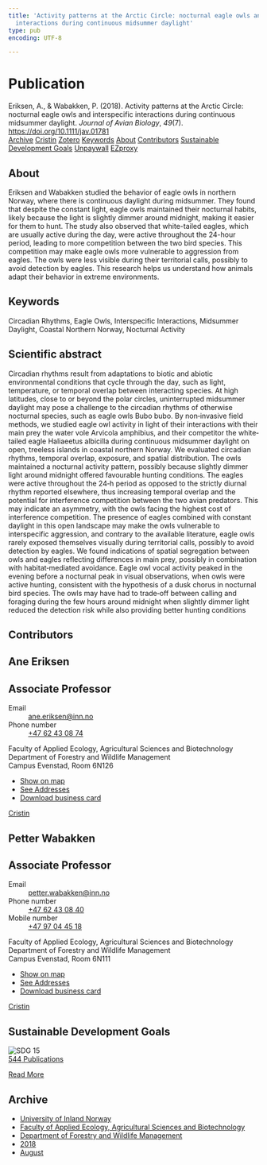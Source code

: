 ```yaml
---
title: 'Activity patterns at the Arctic Circle: nocturnal eagle owls and interspecific
  interactions during continuous midsummer daylight'
type: pub
encoding: UTF-8

---
```

<h1>Publication</h1>
<article id="csl-bib-container-LZEIC8C9" class="csl-bib-container">
  <div class="csl-bib-body"> <div class="csl-entry">Eriksen, A., &#38; Wabakken, P. (2018). Activity patterns at the Arctic Circle: nocturnal eagle owls and interspecific interactions during continuous midsummer daylight. <i>Journal of Avian Biology</i>, <i>49</i>(7). <a href="https://doi.org/10.1111/jav.01781">https://doi.org/10.1111/jav.01781</a></div> </div>
  <div class="csl-bib-buttons">
    <a href="#taxonomy-article-LZEIC8C9" alt="archive" class="csl-bib-button">Archive</a>
    <a href="https://app.cristin.no/results/show.jsf?id=1603867" alt="Cristin" class="csl-bib-button">Cristin</a>
    <a href="http://zotero.org/groups/5881554/items/LZEIC8C9" alt="Zotero" class="csl-bib-button">Zotero</a>
    <a href="#keywords-article-LZEIC8C9" alt="keywords" class="csl-bib-button">Keywords</a>
    <a href="#about-article-LZEIC8C9" alt="about_pub" class="csl-bib-button">About</a>
    <a href="#contributors-article-LZEIC8C9" alt="contributors" class="csl-bib-button">Contributors</a>
    <a href="#sdg-article-LZEIC8C9" alt="sdg" class="csl-bib-button">Sustainable Development Goals</a>
    <a href="https://onlinelibrary.wiley.com/doi/pdfdirect/10.1111/jav.01781" alt="Unpaywall" class="csl-bib-button">Unpaywall</a>
    <a href="https://onlinelibrary.wiley.com/doi/pdfdirect/10.1111/jav.01781" alt="EZproxy" class="csl-bib-button">EZproxy</a>
  </div>
  <div id="csl-bib-meta-container-LZEIC8C9"></div>
</article>
<div id="csl-bib-meta-LZEIC8C9" class="csl-bib-meta">
  <article id="about-article-LZEIC8C9" class="about_pub-article">
    <h1>About</h1>
    Eriksen and Wabakken studied the behavior of eagle owls in northern Norway, where there is continuous daylight during midsummer. They found that despite the constant light, eagle owls maintained their nocturnal habits, likely because the light is slightly dimmer around midnight, making it easier for them to hunt. The study also observed that white-tailed eagles, which are usually active during the day, were active throughout the 24-hour period, leading to more competition between the two bird species. This competition may make eagle owls more vulnerable to aggression from eagles. The owls were less visible during their territorial calls, possibly to avoid detection by eagles. This research helps us understand how animals adapt their behavior in extreme environments.
  </article>
  <article id="keywords-article-LZEIC8C9" class="keywords-article">
    <h1>Keywords</h1>
    Circadian Rhythms, Eagle Owls, Interspecific Interactions, Midsummer Daylight, Coastal Northern Norway, Nocturnal Activity
  </article>
  <article id="abstract-article-LZEIC8C9" class="abstract-article">
    <h1>Scientific abstract</h1>
    Circadian rhythms result from adaptations to biotic and abiotic environmental conditions that cycle through the day, such as light, temperature, or temporal overlap between interacting species. At high latitudes, close to or beyond the polar circles, uninterrupted midsummer daylight may pose a challenge to the circadian rhythms of otherwise nocturnal species, such as eagle owls Bubo bubo. By non‐invasive field methods, we studied eagle owl activity in light of their interactions with their main prey the water vole Arvicola amphibius, and their competitor the white‐tailed eagle Haliaeetus albicilla during continuous midsummer daylight on open, treeless islands in coastal northern Norway. We evaluated circadian rhythms, temporal overlap, exposure, and spatial distribution. The owls maintained a nocturnal activity pattern, possibly because slightly dimmer light around midnight offered favourable hunting conditions. The eagles were active throughout the 24‐h period as opposed to the strictly diurnal rhythm reported elsewhere, thus increasing temporal overlap and the potential for interference competition between the two avian predators. This may indicate an asymmetry, with the owls facing the highest cost of interference competition. The presence of eagles combined with constant daylight in this open landscape may make the owls vulnerable to interspecific aggression, and contrary to the available literature, eagle owls rarely exposed themselves visually during territorial calls, possibly to avoid detection by eagles. We found indications of spatial segregation between owls and eagles reflecting differences in main prey, possibly in combination with habitat‐mediated avoidance. Eagle owl vocal activity peaked in the evening before a nocturnal peak in visual observations, when owls were active hunting, consistent with the hypothesis of a dusk chorus in nocturnal bird species. The owls may have had to trade‐off between calling and foraging during the few hours around midnight when slightly dimmer light reduced the detection risk while also providing better hunting conditions
  </article>
  <article id="contributors-article-LZEIC8C9" class="contributors-article">
    <h1>Contributors</h1>
    <div class="personas"> <div class="vrtx-hinn-person-card"> <div class="photo"> <i class="lar la-user-circle missing-person"></i> </div> <div class="info"> <hgroup><h1>Ane Eriksen</h1> <h2>Associate Professor</h2> </hgroup><dl> <dt>Email</dt> <dd> <a href="mailto:ane.eriksen@inn.no">ane.eriksen@inn.no</a> </dd> <dt>Phone number</dt> <dd><a href="tel:+4762430874"> +47 62 43 08 74 </a></dd> </dl> <p> Faculty of Applied Ecology, Agricultural Sciences and Biotechnology<br> Department of Forestry and Wildlife Management<br> Campus Evenstad, Room 6N126 </p> <ul class="vrtx-hinn-links"> <li><a href="https://www.google.com/maps?q=61.42516,11.07813">Show on map</a></li> <li><a href="https://www.inn.no/english/find-an-employee/ane-eriksen.html#vrtx-hinn-addresses">See Addresses</a></li> <li><a href="https://www.inn.no/english/find-an-employee/ane-eriksen.html?vrtx=vcf">Download business card</a></li> </ul> </div> </div> <a href="https://app.cristin.no/persons/show.jsf?id=7025" alt="Cristin URL" class="personas-cristin">Cristin</a> </div> <div class="personas"> <div class="vrtx-hinn-person-card"> <div class="photo"> <i class="lar la-user-circle missing-person"></i> </div> <div class="info"> <hgroup><h1>Petter Wabakken</h1> <h2>Associate Professor</h2> </hgroup><dl> <dt>Email</dt> <dd> <a href="mailto:petter.wabakken@inn.no">petter.wabakken@inn.no</a> </dd> <dt>Phone number</dt> <dd><a href="tel:+4762430840"> +47 62 43 08 40 </a></dd> <dt>Mobile number</dt> <dd><a href="tel:+4797044518"> +47 97 04 45 18 </a></dd> </dl> <p> Faculty of Applied Ecology, Agricultural Sciences and Biotechnology<br> Department of Forestry and Wildlife Management<br> Campus Evenstad, Room 6N111 </p> <ul class="vrtx-hinn-links"> <li><a href="https://www.google.com/maps?q=61.42516,11.07813">Show on map</a></li> <li><a href="https://www.inn.no/english/find-an-employee/petter-wabakken.html#vrtx-hinn-addresses">See Addresses</a></li> <li><a href="https://www.inn.no/english/find-an-employee/petter-wabakken.html?vrtx=vcf">Download business card</a></li> </ul> </div> </div> <a href="https://app.cristin.no/persons/show.jsf?id=328337" alt="Cristin URL" class="personas-cristin">Cristin</a> </div>
  </article>
  <article id="sdg-article-LZEIC8C9" class="sdg-article">
    <h1>Sustainable Development Goals</h1>
    <div class="sdg-container"><div id="sdg15" class="sdg">
        <img src="{{< params subfolder >}}images/sdg/sdg15_en.png" class="image" alt="SDG 15">
        <div class="sdg-overlay">
          <a href="{{< params subfolder >}}en/archive/?sdg=15#archive" class="sdg-publication-count"><span>544</span> Publications</a>
          <p><a href="https://sdgs.un.org/goals/goal15" class="sdg-read-more">Read More</a></p>
        </div>
      </div></div>
  </article>
  <article id="taxonomy-article-LZEIC8C9" class="taxonomy-article">
    <h1>Archive</h1>
    <ul>
      <li><a href="{{< params subfolder >}}en/archive/?key=3DCRN523">University of Inland Norway</a></li>
      <li><a href="{{< params subfolder >}}en/archive/?key=T77LXH6D">Faculty of Applied Ecology, Agricultural Sciences and Biotechnology</a></li>
      <li><a href="{{< params subfolder >}}en/archive/?key=7TRARPE3">Department of Forestry and Wildlife Management</a></li>
      <li><a href="{{< params subfolder >}}en/archive/?key=YEV4VALG">2018</a></li>
      <li><a href="{{< params subfolder >}}en/archive/?key=77ZFPJ23">August</a></li>
    </ul>
  </article>
</div>
